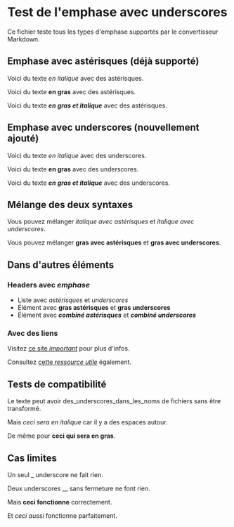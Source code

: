 # Test de l'emphase avec underscores

Ce fichier teste tous les types d'emphase supportés par le convertisseur Markdown.

## Emphase avec astérisques (déjà supporté)

Voici du texte *en italique* avec des astérisques.

Voici du texte **en gras** avec des astérisques.

Voici du texte ***en gras et italique*** avec des astérisques.

## Emphase avec underscores (nouvellement ajouté)

Voici du texte _en italique_ avec des underscores.

Voici du texte __en gras__ avec des underscores.

Voici du texte ___en gras et italique___ avec des underscores.

## Mélange des deux syntaxes

Vous pouvez mélanger *italique avec astérisques* et _italique avec underscores_.

Vous pouvez mélanger **gras avec astérisques** et __gras avec underscores__.

## Dans d'autres éléments

### Headers avec _emphase_

- Liste avec *astérisques* et _underscores_
- Élément avec **gras astérisques** et __gras underscores__
- Élément avec ***combiné astérisques*** et ___combiné underscores___

### Avec des liens

Visitez [ce site *important*](https://example.com) pour plus d'infos.

Consultez [cette _ressource utile_](https://docs.example.com) également.

## Tests de compatibilité

Le texte peut avoir des_underscores_dans_les_noms de fichiers sans être transformé.

Mais _ceci sera en italique_ car il y a des espaces autour.

De même pour __ceci qui sera en gras__.

## Cas limites

Un seul _ underscore ne fait rien.

Deux underscores __ sans fermeture ne font rien.

Mais __ceci fonctionne__ correctement.

Et _ceci aussi_ fonctionne parfaitement.